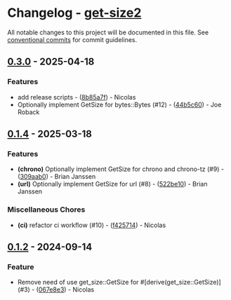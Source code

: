 # Changelog - [get-size2](https://github.com/bircni/get-size2)

All notable changes to this project will be documented in this file. See [conventional commits](https://www.conventionalcommits.org/) for commit guidelines.

## [0.3.0](https://github.com/bircni/get-size2/compare/0.2.0..0.3.0) - 2025-04-18

### Features

- add release scripts - ([8b85a7f](https://github.com/bircni/get-size2/commit/8b85a7fde760f4455a4fabe4e8eed6935d0ee179)) - Nicolas
- Optionally implement GetSize for bytes::Bytes (#12) - ([44b5c60](https://github.com/bircni/get-size2/commit/44b5c609f1dc6c0e677faf08ee71ba6bd3a7e484)) - Joe Roback

## [0.1.4](https://github.com/bircni/get-size2/compare/0.1.3..0.1.4) - 2025-03-18

### Features

- **(chrono)** Optionally implement GetSize for chrono and chrono-tz (#9) - ([309aab0](https://github.com/bircni/get-size2/commit/309aab024f4f330c507f8e346593c7aedfa14166)) - Brian Janssen
- **(url)** Optionally implement GetSize for url (#8) - ([522be10](https://github.com/bircni/get-size2/commit/522be106862d41cc9a7b8421525015ae35c6cccc)) - Brian Janssen

### Miscellaneous Chores

- **(ci)** refactor ci workflow (#10) - ([f425714](https://github.com/bircni/get-size2/commit/f4257143955d79aa954e752978f592bfa92b8c18)) - Nicolas

## [0.1.2](https://github.com/bircni/get-size2/compare/0.1.1..0.1.2) - 2024-09-14

### Feature

- Remove need of use get_size::GetSize for #[derive(get_size::GetSize)] (#3) - ([067e8e3](https://github.com/bircni/get-size2/commit/067e8e37fc0071497f90e51726f1c3819f11246d)) - Nicolas
